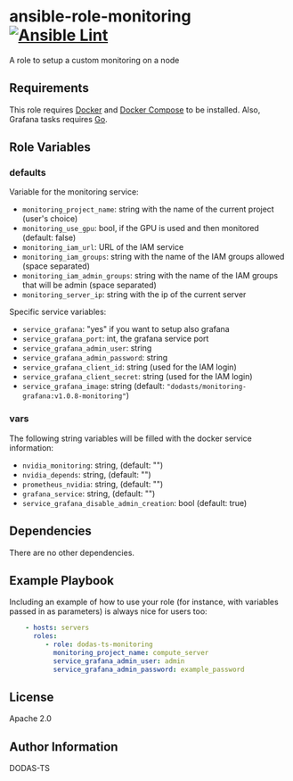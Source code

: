 # ansible-role-monitoring [![Ansible Lint](https://github.com/DODAS-TS/ansible-role-monitoring/actions/workflows/ansible-lint.yml/badge.svg)](https://github.com/DODAS-TS/ansible-role-monitoring/actions/workflows/ansible-lint.yml)

A role to setup a custom monitoring on a node

Requirements
------------

This role requires [Docker](https://www.docker.com/) and [Docker Compose](https://docs.docker.com/compose/) to be installed. Also, Grafana tasks requires [Go](https://golang.org/).

Role Variables
--------------

### defaults

Variable for the monitoring service:

- `monitoring_project_name`: string with the name of the current project (user's choice)
- `monitoring_use_gpu`: bool, if the GPU is used and then monitored (default: false)
- `monitoring_iam_url`: URL of the IAM service
- `monitoring_iam_groups`: string with the name of the IAM groups allowed (space separated)
- `monitoring_iam_admin_groups`: string with the name of the IAM groups that will be admin (space separated)
- `monitoring_server_ip`: string with the ip of the current server

Specific service variables:

- `service_grafana`: "yes" if you want to setup also grafana
- `service_grafana_port`: int, the grafana service port
- `service_grafana_admin_user`: string
- `service_grafana_admin_password`: string
- `service_grafana_client_id`: string (used for the IAM login)
- `service_grafana_client_secret`: string (used for the IAM login)
- `service_grafana_image`: string (default: `"dodasts/monitoring-grafana:v1.0.8-monitoring"`)

### vars

The following string variables will be filled with the docker service information:

- `nvidia_monitoring`: string, (default: "")
- `nvidia_depends`: string, (default: "")
- `prometheus_nvidia`: string, (default: "")
- `grafana_service`: string, (default: "")
- `service_grafana_disable_admin_creation`: bool (default: true)

Dependencies
------------

There are no other dependencies.

Example Playbook
----------------

Including an example of how to use your role (for instance, with variables passed in as parameters) is always nice for users too:

```yaml
    - hosts: servers
      roles:
         - role: dodas-ts-monitoring
           monitoring_project_name: compute_server
           service_grafana_admin_user: admin
           service_grafana_admin_password: example_password

```

License
-------

Apache 2.0

Author Information
------------------

DODAS-TS
